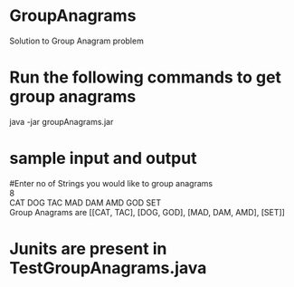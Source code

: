 # GroupAnagrams
Solution to Group Anagram problem
# Run the following commands to get group anagrams
java -jar groupAnagrams.jar
# sample input and output
#Enter no of Strings you would like to group anagrams  
8  
CAT DOG TAC MAD DAM AMD GOD SET  
Group Anagrams are [[CAT, TAC], [DOG, GOD], [MAD, DAM, AMD], [SET]]  

# Junits are present in TestGroupAnagrams.java

